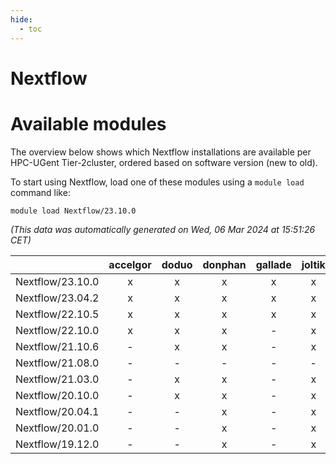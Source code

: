 ```yaml
---
hide:
  - toc
---
```


Nextflow
========

# Available modules


The overview below shows which Nextflow installations are available per HPC-UGent Tier-2cluster, ordered based on software version (new to old).

To start using Nextflow, load one of these modules using a `module load` command like:

```shell
module load Nextflow/23.10.0
```

*(This data was automatically generated on Wed, 06 Mar 2024 at 15:51:26 CET)*  

| |accelgor|doduo|donphan|gallade|joltik|skitty|
| :---: | :---: | :---: | :---: | :---: | :---: | :---: |
|Nextflow/23.10.0|x|x|x|x|x|x|
|Nextflow/23.04.2|x|x|x|x|x|x|
|Nextflow/22.10.5|x|x|x|x|x|x|
|Nextflow/22.10.0|x|x|x|-|x|x|
|Nextflow/21.10.6|-|x|x|-|x|x|
|Nextflow/21.08.0|-|-|-|-|-|x|
|Nextflow/21.03.0|-|x|x|-|x|x|
|Nextflow/20.10.0|-|x|x|-|x|x|
|Nextflow/20.04.1|-|-|x|-|x|x|
|Nextflow/20.01.0|-|-|x|-|x|x|
|Nextflow/19.12.0|-|-|x|-|x|x|

